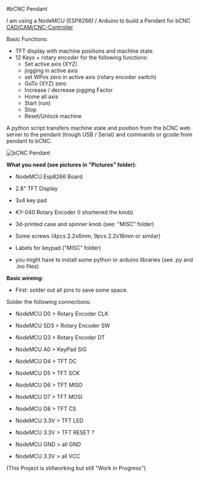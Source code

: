 #bCNC Pendant

I am using a NodeMCU (ESP8266) / Arduino to build a Pendant for bCNC [CAD/CAM/CNC-Controller](https://github.com/vlachoudis/bCNC)

Basic Functions:

- TFT display with machine positions and machine state.
- 12 Keys + rotary encoder for the following functions:
  - Set active axis (XYZ)
  - jogging in active axis
  - set WPos zero in active axis (rotary encoder switch)
  - GoTo (XYZ) zero
  - Increase / decrease jogging Factor
  - Home all axis
  - Start (run)
  - Stop
  - Reset/Unlock machine

A python script transfers machine state and position from the bCNC web server to the pendant (trough USB / Serial) and commands or gcode from pendant to bCNC.

![bCNC Pendant](/Pictures/bCNC-pendant.jpg)


**What you need (see pictures in "Pictures" folder):**

- NodeMCU Esp8266 Board
- 2.8" TFT Display
- 3x4 key pad
- KY-040 Rotary Encoder (I shortened the knob)
- 3d-printed case and spinner knob (see: "MISC" folder)
- Some screws (4pcs 2.2x6mm, 9pcs 2.2x16mm or similar)
- Labels for keypad ("MISC" folder)

- you might have to install some python or arduino libraries (see .py and .ino files)

**Basic wireing:**

- First: solder out all pins to save some space.

Solder the following connections:

- NodeMCU D0   >   Rotary Encoder CLK
- NodeMCU SD3  >   Rotary Encoder SW
- NodeMCU D3   >   Rotary Encoder DT

- NodeMCU A0   >   KeyPad SIG

- NodeMCU D4   >   TFT DC
- NodeMCU D5   >   TFT SCK
- NodeMCU D6   >   TFT MISO
- NodeMCU D7   >   TFT MOSI
- NodeMCU D8   >   TFT CS
- NodeMCU 3.3V >   TFT LED
- NodeMCU 3.3V >   TFT RESET ?

- NodeMCU GND  >   all GND
- NodeMCU 3.3V >   all VCC


(This Project is stillworking but still "Work in Progress")
